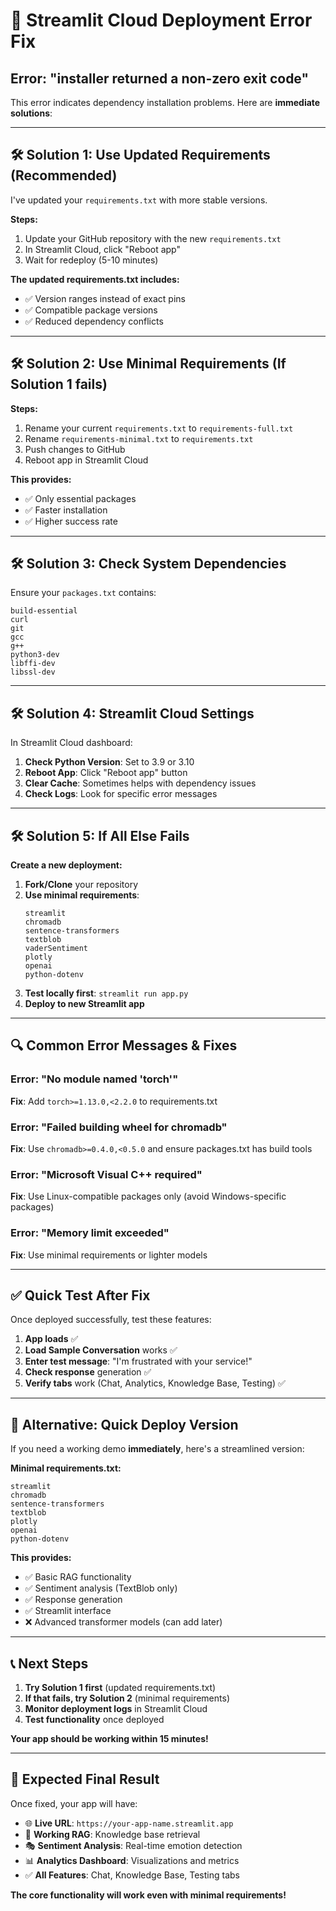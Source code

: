 # 🚨 Streamlit Cloud Deployment Error Fix

## Error: "installer returned a non-zero exit code"

This error indicates dependency installation problems. Here are **immediate solutions**:

---

## 🛠️ Solution 1: Use Updated Requirements (Recommended)

I've updated your `requirements.txt` with more stable versions. 

**Steps:**
1. Update your GitHub repository with the new `requirements.txt` 
2. In Streamlit Cloud, click "Reboot app" 
3. Wait for redeploy (5-10 minutes)

**The updated requirements.txt includes:**
- ✅ Version ranges instead of exact pins
- ✅ Compatible package versions
- ✅ Reduced dependency conflicts

---

## 🛠️ Solution 2: Use Minimal Requirements (If Solution 1 fails)

**Steps:**
1. Rename your current `requirements.txt` to `requirements-full.txt`
2. Rename `requirements-minimal.txt` to `requirements.txt`
3. Push changes to GitHub
4. Reboot app in Streamlit Cloud

**This provides:**
- ✅ Only essential packages
- ✅ Faster installation
- ✅ Higher success rate

---

## 🛠️ Solution 3: Check System Dependencies

Ensure your `packages.txt` contains:
```
build-essential
curl
git
gcc
g++
python3-dev
libffi-dev
libssl-dev
```

---

## 🛠️ Solution 4: Streamlit Cloud Settings

In Streamlit Cloud dashboard:

1. **Check Python Version**: Set to 3.9 or 3.10
2. **Reboot App**: Click "Reboot app" button
3. **Clear Cache**: Sometimes helps with dependency issues
4. **Check Logs**: Look for specific error messages

---

## 🛠️ Solution 5: If All Else Fails

**Create a new deployment:**

1. **Fork/Clone** your repository
2. **Use minimal requirements**:
   ```
   streamlit
   chromadb
   sentence-transformers
   textblob
   vaderSentiment
   plotly
   openai
   python-dotenv
   ```
3. **Test locally first**: `streamlit run app.py`
4. **Deploy to new Streamlit app**

---

## 🔍 Common Error Messages & Fixes

### Error: "No module named 'torch'"
**Fix**: Add `torch>=1.13.0,<2.2.0` to requirements.txt

### Error: "Failed building wheel for chromadb"
**Fix**: Use `chromadb>=0.4.0,<0.5.0` and ensure packages.txt has build tools

### Error: "Microsoft Visual C++ required"
**Fix**: Use Linux-compatible packages only (avoid Windows-specific packages)

### Error: "Memory limit exceeded"
**Fix**: Use minimal requirements or lighter models

---

## ✅ Quick Test After Fix

Once deployed successfully, test these features:

1. **App loads** ✅
2. **Load Sample Conversation** works ✅
3. **Enter test message**: "I'm frustrated with your service!"
4. **Check response** generation ✅
5. **Verify tabs** work (Chat, Analytics, Knowledge Base, Testing) ✅

---

## 🚀 Alternative: Quick Deploy Version

If you need a working demo **immediately**, here's a streamlined version:

**Minimal requirements.txt:**
```
streamlit
chromadb
sentence-transformers
textblob
plotly
openai
python-dotenv
```

**This provides:**
- ✅ Basic RAG functionality
- ✅ Sentiment analysis (TextBlob only)
- ✅ Response generation
- ✅ Streamlit interface
- ❌ Advanced transformer models (can add later)

---

## 📞 Next Steps

1. **Try Solution 1 first** (updated requirements.txt)
2. **If that fails, try Solution 2** (minimal requirements)
3. **Monitor deployment logs** in Streamlit Cloud
4. **Test functionality** once deployed

**Your app should be working within 15 minutes!**

---

## 🎯 Expected Final Result

Once fixed, your app will have:
- 🌐 **Live URL**: `https://your-app-name.streamlit.app`
- 🤖 **Working RAG**: Knowledge base retrieval
- 🎭 **Sentiment Analysis**: Real-time emotion detection  
- 📊 **Analytics Dashboard**: Visualizations and metrics
- ✅ **All Features**: Chat, Knowledge Base, Testing tabs

**The core functionality will work even with minimal requirements!** 